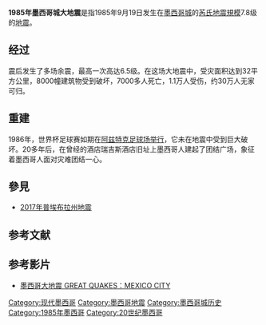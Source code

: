 **1985年墨西哥城大地震**是指1985年9月19日发生在[墨西哥城](../Page/墨西哥城.md "wikilink")的[芮氏地震規模](https://zh.wikipedia.org/wiki/芮氏地震規模 "wikilink")7.8级的[地震](../Page/地震.md "wikilink")。

## 经过

震后发生了多场余震，最高一次高达6.5级。在这场大地震中，受灾面积达到32平方公里，8000幢建筑物受到破坏，7000多人死亡，1.1万人受伤，约30万人无家可归。

## 重建

1986年，世界杯足球赛如期在[阿兹特克足球场举行](https://zh.wikipedia.org/wiki/阿兹台克体育场 "wikilink")，它未在地震中受到巨大破坏。20多年后，在曾经的酒店瑞吉斯酒店旧址上墨西哥人建起了团结广场，象征着墨西哥人面对灾难团结一心。

## 參見

  - [2017年普埃布拉州地震](../Page/2017年普埃布拉州地震.md "wikilink")

## 参考文献

## 参考影片

  - [墨西哥大地震 GREAT QUAKES：MEXICO CITY](https://www.youtube.com/watch?v=gTUzEoNsO88)

[Category:现代墨西哥](https://zh.wikipedia.org/wiki/Category:现代墨西哥 "wikilink") [Category:墨西哥地震](https://zh.wikipedia.org/wiki/Category:墨西哥地震 "wikilink") [Category:墨西哥城历史](https://zh.wikipedia.org/wiki/Category:墨西哥城历史 "wikilink") [Category:1985年墨西哥](https://zh.wikipedia.org/wiki/Category:1985年墨西哥 "wikilink") [Category:20世纪墨西哥](https://zh.wikipedia.org/wiki/Category:20世纪墨西哥 "wikilink")